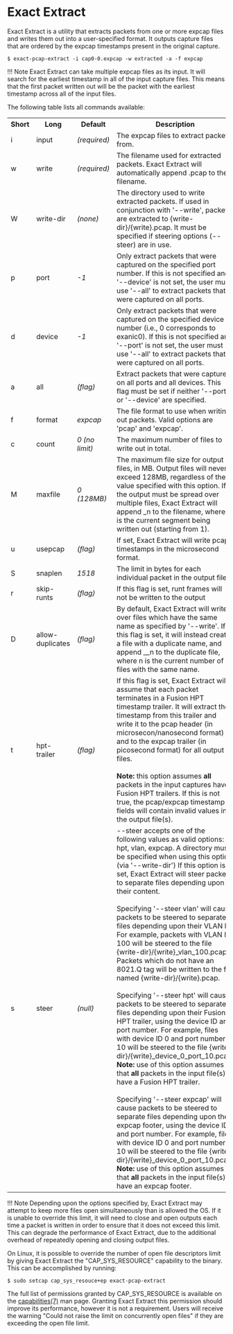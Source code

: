 # Exact Extract

Exact Extract is a utility that extracts packets from one or more expcap files and writes them out into a user-specified format. It outputs capture files that are 
ordered by the expcap timestamps present in the original capture.
    
```
$ exact-pcap-extract -i cap0-0.expcap -w extracted -a -f expcap
```

!!! Note
    Exact Extract can take multiple expcap files as its input. It will search for the earliest timestamp in all of the input capture files. 
    This means that the first packet written out will be the packet with the earliest timestamp across all of the input files.
    
The following table lists all commands available:

<table>
  <tr>
    <th>Short</th>
    <th>Long</th>
    <th>Default</th>
    <th>Description</th>
  </tr>
  <tr>
    <td>i</td>
    <td>input</td>
    <td><em>(required)</em></td>
    <td>
        The expcap files to extract packets from.
    </td>
  </tr>
  <tr>
    <td>w</td>
    <td>write</td>
    <td><em>(required)</em></td>
    <td>
      The filename used for extracted packets. Exact Extract will automatically append .pcap to the filename.
    </td>
  </tr>
  <tr>
    <td>W</td>
    <td>write-dir</td>
    <td><em>(none)</em></td>
    <td>
      The directory used to write extracted packets. If used in conjunction with '--write', packets are extracted to {write-dir}/{write}.pcap. 
      It must be specified if steering options (--steer) are in use.
    </td>
  </tr>
  <tr>
    <td>p</td>
    <td>port</td>
    <td><em>-1</em></td>
    <td>
      Only extract packets that were captured on the specified port number. If this is not specified and '--device' is not set, the user must use '--all' to 
      extract packets that were captured on all ports.
    </td>
  </tr>
  <tr>
    <td>d</td>
    <td>device</td>
    <td><em>-1</em></td>
    <td>
      Only extract packets that were captured on the specified device number (i.e., 0 corresponds to exanic0). If this is not specified and '--port' is not
      set, the user must use '--all' to extract packets that were captured on all ports.
    </td>
  </tr>
  <tr>
    <td>a</td>
    <td>all</td>
    <td><em>(flag)</em></td>
    <td>
      Extract packets that were captured on all ports and all devices. This flag must be set if neither '--port' or '--device' are specified.
    </td>
  </tr>
  <tr>
    <td>f</td>
    <td>format</td>
    <td><em>expcap</em></td>
    <td>
      The file format to use when writing out packets. Valid options are 'pcap' and 'expcap'.
    </td>
  </tr>
  <tr>
    <td>c</td>
    <td>count</td>
    <td><em>0 (no limit)</em></td>
    <td>
      The maximum number of files to write out in total.
    </td>
  </t>
  <tr>
    <td>M</td>
    <td>maxfile</td>
    <td><em>0 (128MB)</em></td>
    <td>
      The maximum file size for output files, in MB. Output files will never exceed 128MB, regardless of the value specified with this option.
      If the output must be spread over multiple files, Exact Extract will append _n to the filename, where n is the current segment being written out
      (starting from 1).
    </td>
  </t>
  <tr>
    <td>u</td>
    <td>usepcap</td>
    <td><em>(flag)</em></td>
    <td>
      If set, Exact Extract will write pcap timestamps in the microsecond format.
    </td>
  </t>
  <tr>
    <td>S</td>
    <td>snaplen</td>
    <td><em>1518</em></td>
    <td>
      The limit in bytes for each individual packet in the output file.
    </td>
  </t>
  <tr>
    <td>r</td>
    <td>skip-runts</td>
    <td><em>(flag)</em></td>
    <td>
      If this flag is set, runt frames will not be written to the output
    </td>
  </t>
  <tr>
    <td>D</td>
    <td>allow-duplicates</td>
    <td><em>(flag)</em></td>
    <td>
      By default, Exact Extract will write over files which have the same name as specified by '--write'. If this flag is set, it will instead create a file
      with a duplicate name, and append __n to the duplicate file, where n is the current number of files with the same name.
    </td>
  </t>
  <tr>
    <td>t</td>
    <td>hpt-trailer</td>
    <td><em>(flag)</em></td>
    <td>
        If this flag is set, Exact Extract will assume that each packet terminates in a Fusion HPT timestamp trailer. It will extract the timestamp from this
        trailer and write it to the pcap header (in microsecon/nanosecond format) and to the expcap trailer (in picosecond format) for all output files.
        <br><br><strong>Note:</strong> this option assumes <strong>all</strong> packets in the input captures have Fusion HPT trailers. If this is not 
        true, the pcap/expcap timestamp fields will contain invalid values in the output file(s).
    </td>
  </t>
  <tr>
    <td>s</td>
    <td>steer</td>
    <td><em>(null)</em></td>
    <td>
        --steer accepts one of the following values as valid options: hpt, vlan, expcap.
        A directory must be specified when using this option (via '--write-dir')
        If this option is set, Exact Extract will steer packets to separate files depending upon their content.
        <br><br>
        Specifying '--steer vlan' will cause packets to be steered to separate files depending upon their VLAN ID. For example, packets with VLAN ID 100 will
        be steered to the file {write-dir}/{write}_vlan_100.pcap. Packets which do not have an 8021.Q tag will be written to the file named 
        {write-dir}/{write}.pcap.
        <br><br>
        Specifying '--steer hpt' will cause packets to be steered to separate files depending upon their Fusion HPT trailer, using the device ID and port
        number. For example, files with device ID 0 and port number 10 will be steered to the file {write-dir}/{write}_device_0_port_10.pcap.
        <br><strong>Note:</strong> use of this option assumes that <strong>all</strong> packets in the input file(s) have a Fusion HPT trailer.
        <br><br>
        Specifying '--steer expcap' will cause packets to be steered to separate files depending upon their expcap footer, using the device ID and port
        number. For example, files with device ID 0 and port number 10 will be steered to the file {write-dir}/{write}_device_0_port_10.pcap.
        <br><strong>Note:</strong> use of this option assumes that <strong>all</strong> packets in the input file(s) have an expcap footer.
    </td>
  </t>
</table>

!!! Note
    Depending upon the options specified by, Exact Extract may attempt to keep more files open simultaneously than is allowed the OS. 
    If it is unable to override this limit, it will need to close and open outputs each time a packet is written in order to ensure that it does not exceed this limit. 
    This can degrade the performance of Exact Extract, due to the additional overhead of repeatedly opening and closing output files.

On Linux, it is possible to override the number of open file descriptors limit by giving Exact Extract the "CAP_SYS_RESOURCE" capability to the binary. 
This can be accomplished by running:

```
$ sudo setcap cap_sys_resouce+ep exact-pcap-extract
```

The full list of permissions granted by CAP_SYS_RESOURCE is available on the [capabilities(7)](https://man7.org/linux/man-pages/man7/capabilities.7.html)
man page. Granting Exact Extract this permission should improve its performance, however it is not a requirement. Users will receive the warning "Could not 
raise the limit on concurrently open files" if they are exceeding the open file limit.

